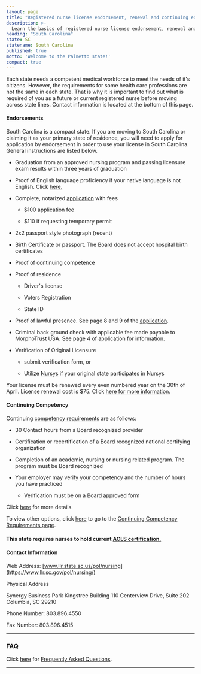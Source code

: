 ```yaml
---
layout: page
title: "Registered nurse license endorsement, renewal and continuing education in South Carolina | ACLS Training Center"
description: >-
  Learn the basics of registered nurse license endorsement, renewal and continuing education in South Carolina.
heading: "South Carolina"
state: SC
statename: South Carolina
published: true
motto: 'Welcome to the Palmetto state!'
compact: true
---
```


Each state needs a competent medical workforce to meet the needs of it's citizens. However, the requirements for some health care professions are not the same in each state. That is why it is important to find out what is required of you as a future or current registered nurse before moving across state lines. Contact information is located at the bottom of this page.

#### Endorsements

South Carolina is a compact state. If you are moving to South Carolina or claiming it as your primary state of residence, you will need to apply for application by endorsement in order to use your license in South Carolina. General instructions are listed below.

*   Graduation from an approved nursing program and passing licensure exam results within three years of graduation
    
*   Proof of English language proficiency if your native language is not English. Click [here.](https://www.llr.sc.gov/POL/Nursing/PDF/English%20Proficiency.pdf)
    
*   Complete, notarized [application](https://www.llr.sc.gov/POL/Nursing/pdf/RN_LPN_Endorsement.pdf) with fees
    
    *   $100 application fee
        
    *   $110 if requesting temporary permit
        
*   2x2 passport style photograph (recent)
    
*   Birth Certificate or passport. The Board does not accept hospital birth certificates
    
*   Proof of continuing competence
    
*   Proof of residence
    
    *   Driver's license
        
    *   Voters Registration
        
    *   State ID
        
*   Proof of lawful presence. See page 8 and 9 of the [application](https://www.llr.sc.gov/POL/Nursing/pdf/RN_LPN_Endorsement.pdf).
    
*   Criminal back ground check with applicable fee made payable to MorphoTrust USA. See page 4 of application for information.
    
*   Verification of Original Licensure
    
    *   submit verification form, or
        
    *   Utilize [Nursys](https://www.nursys.com) if your original state participates in Nursys
        

Your license must be renewed every even numbered year on the 30th of April. License renewal cost is $75. Click [here for more information.](https://www.llr.sc.gov/index.asp?file=inc/Boards.htm)

#### Continuing Competency

Continuing [competency requirements](https://www.llr.sc.gov/POL/Nursing/pdf/CompetencyCriteria.pdf) are as follows:

*   30 Contact hours from a Board recognized provider
    
*   Certification or recertification of a Board recognized national certifying organization
    
*   Completion of an academic, nursing or nursing related program. The program must be Board recognized
    
*   Your employer may verify your competency and the number of hours you have practiced
    
    *   Verification must be on a Board approved form
        

Click [here](https://www.llr.sc.gov/POL/Nursing/pdf/CompetencyCriteria.pdf) for more details.

To view other options, click [here](https://www.ncbon.com/dcp/i/licensurelisting-renewalreinstatement-continuing-competence-requirements) to go to the [Continuing Competency Requirements page](https://www.ncbon.com/dcp/i/licensurelisting-renewalreinstatement-continuing-competence-requirements).

#### This state requires nurses to hold current [ACLS certification.](https://www.acls.net/south-carolina-acls-pals-bls.htm)

#### Contact Information

Web Address: [www.llr.state.sc.us/pol/nursing](https://www.llr.sc.gov/pol/nursing/)

Physical Address

Synergy Business Park
Kingstree Building
110 Centerview Drive, Suite 202
Columbia, SC 29210

Phone Number: 803.896.4550

Fax Number: 803.896.4515

* * *

### FAQ

Click [here](https://www.llr.sc.gov/POL/Nursing/index.asp?file=faq.htm) for [Frequently Asked Questions](https://www.llr.sc.gov/POL/Nursing/index.asp?file=faq.htm).

* * *